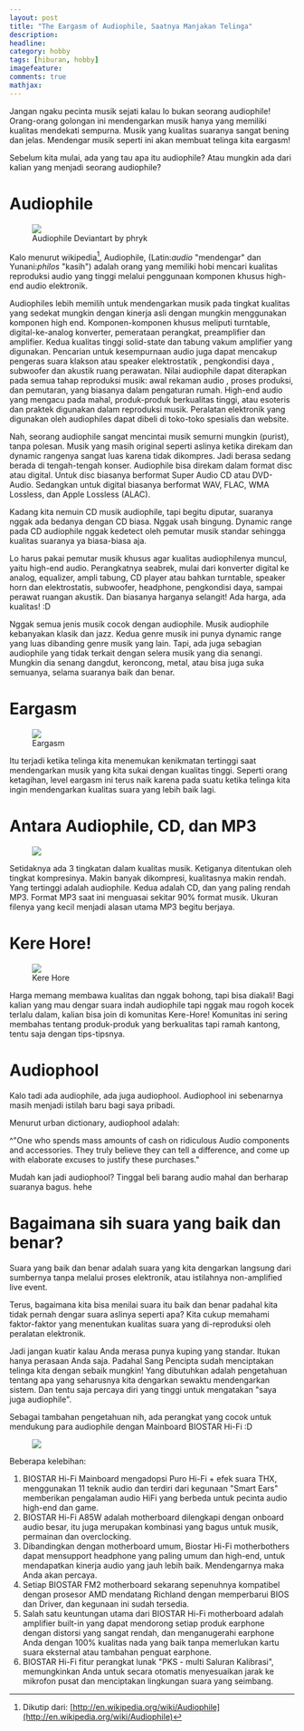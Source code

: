 ```yaml
---
layout: post
title: "The Eargasm of Audiophile, Saatnya Manjakan Telinga"
description:
headline: 
category: hobby
tags: [hiburan, hobby]
imagefeature: 
comments: true
mathjax: 
---
```


Jangan ngaku pecinta musik sejati kalau lo bukan seorang audiophile! Orang-orang golongan ini mendengarkan musik hanya yang memiliki kualitas mendekati sempurna. Musik yang kualitas suaranya sangat bening dan jelas. Mendengar musik seperti ini akan membuat telinga kita eargasm!

Sebelum kita mulai, ada yang tau apa itu audiophile? Atau mungkin ada dari kalian yang menjadi seorang audiophile?

# Audiophile #

<figure>
	<a href="http://fc01.deviantart.net/fs21/f/2007/285/6/5/_audiophile_by_phryk.png"><img src="http://fc01.deviantart.net/fs21/f/2007/285/6/5/_audiophile_by_phryk.png"></a>
	<figcaption>Audiophile Deviantart by phryk</figcaption>
</figure>

Kalo menurut wikipedia[^1], Audiophile, (Latin:*audio* "mendengar" dan Yunani:*philos* "kasih") adalah orang yang memiliki hobi mencari kualitas reproduksi audio yang tinggi melalui penggunaan komponen khusus high-end audio elektronik.

Audiophiles lebih memilih untuk mendengarkan musik pada tingkat kualitas yang sedekat mungkin dengan kinerja asli dengan mungkin menggunakan komponen high end. Komponen-komponen khusus meliputi turntable, digital-ke-analog konverter, pemerataan perangkat, preamplifier dan amplifier. Kedua kualitas tinggi solid-state dan tabung vakum amplifier yang digunakan. Pencarian untuk kesempurnaan audio juga dapat mencakup pengeras suara klakson atau speaker elektrostatik , pengkondisi daya , subwoofer dan akustik ruang perawatan. Nilai audiophile dapat diterapkan pada semua tahap reproduksi musik: awal rekaman audio , proses produksi, dan pemutaran, yang biasanya dalam pengaturan rumah. High-end audio yang mengacu pada mahal, produk-produk berkualitas tinggi, atau esoteris dan praktek digunakan dalam reproduksi musik. Peralatan elektronik yang digunakan oleh audiophiles dapat dibeli di toko-toko spesialis dan website.

Nah, seorang audiophile sangat mencintai musik semurni mungkin (purist), tanpa polesan. Musik yang masih original seperti aslinya ketika direkam dan dynamic rangenya sangat luas karena tidak dikompres. Jadi berasa sedang berada di tengah-tengah konser. Audiophile bisa direkam dalam format disc atau digital. Untuk disc biasanya berformat Super Audio CD atau DVD-Audio. Sedangkan untuk digital biasanya berformat WAV, FLAC, WMA Lossless, dan Apple Lossless (ALAC).

Kadang kita nemuin CD musik audiophile, tapi begitu diputar, suaranya nggak ada bedanya dengan CD biasa. Nggak usah bingung. Dynamic range pada CD audiophile nggak kedetect oleh pemutar musik standar sehingga kualitas suaranya ya biasa-biasa aja.

Lo harus pakai pemutar musik khusus agar kualitas audiophilenya muncul, yaitu high-end audio. Perangkatnya seabrek, mulai dari konverter digital ke analog, equalizer, ampli tabung, CD player atau bahkan turntable, speaker horn dan elektrostatis, subwoofer, headphone, pengkondisi daya, sampai perawat ruangan akustik. Dan biasanya harganya selangit! Ada harga, ada kualitas! :D

Nggak semua jenis musik cocok dengan audiophile. Musik audiophile kebanyakan klasik dan jazz. Kedua genre musik ini punya dynamic range yang luas dibanding genre musik yang lain. Tapi, ada juga sebagian audiophile yang tidak terkait dengan selera musik yang dia senangi. Mungkin dia senang dangdut, keroncong, metal, atau bisa juga suka semuanya, selama suaranya baik dan benar.

# Eargasm #

<figure>
	<a href="https://33.media.tumblr.com/0ac668c7c54360f84c126b69e4b3a2fd/tumblr_n45305iYwM1s02rnqo1_400.gif"><img src="https://33.media.tumblr.com/0ac668c7c54360f84c126b69e4b3a2fd/tumblr_n45305iYwM1s02rnqo1_400.gif"></a>
	<figcaption>Eargasm</figcaption>
</figure>

Itu terjadi ketika telinga kita menemukan kenikmatan tertinggi saat mendengarkan musik yang kita sukai dengan kualitas tinggi. Seperti orang ketagihan, level eargasm ini terus naik karena pada suatu ketika telinga kita ingin mendengarkan kualitas suara yang lebih baik lagi.

# Antara Audiophile, CD, dan MP3 #

<figure>
	<a href="http://www.digikit.ca/images/D/abc-No5.jpg"><img src="http://www.digikit.ca/images/D/abc-No5.jpg"></a>
</figure>

Setidaknya ada 3 tingkatan dalam kualitas musik. Ketiganya ditentukan oleh tingkat kompresinya. Makin banyak dikompresi, kualitasnya makin rendah. Yang tertinggi adalah audiophile. Kedua adalah CD, dan yang paling rendah MP3. Format MP3 saat ini menguasai sekitar 90% format musik. Ukuran filenya yang kecil menjadi alasan utama MP3 begitu berjaya.

# Kere Hore! #

<figure>
	<a href="https://pbs.twimg.com/profile_images/3120871742/4b098b5a85b1201e32bf9cfe5d9a3042_400x400.jpeg"><img src="https://pbs.twimg.com/profile_images/3120871742/4b098b5a85b1201e32bf9cfe5d9a3042_400x400.jpeg"></a>
	<figcaption>Kere Hore</figcaption>
</figure>

Harga memang membawa kualitas dan nggak bohong, tapi bisa diakali! Bagi kalian yang mau dengar suara indah audiophile tapi nggak mau rogoh kocek terlalu dalam, kalian bisa join di komunitas Kere-Hore! Komunitas ini sering membahas tentang produk-produk yang berkualitas tapi ramah kantong, tentu saja dengan tips-tipsnya.

# Audiophool #

Kalo tadi ada audiophile, ada juga audiophool. Audiophool ini sebenarnya masih menjadi istilah baru bagi saya pribadi.

Menurut urban dictionary, audiophool adalah:

^"One who spends mass amounts of cash on ridiculous Audio components and accessories. They truly believe they can tell a difference, and come up with elaborate excuses to justify these purchases."

Mudah kan jadi audiophool? Tinggal beli barang audio mahal dan berharap suaranya bagus. hehe

# Bagaimana sih suara yang baik dan benar? #

Suara yang baik dan benar adalah suara yang kita dengarkan langsung dari sumbernya tanpa melalui proses elektronik, atau istilahnya non-amplified live event.

Terus, bagaimana kita bisa menilai suara itu baik dan benar padahal kita tidak pernah dengar suara aslinya seperti apa? Kita cukup memahami faktor-faktor yang menentukan kualitas suara yang di-reproduksi oleh peralatan elektronik.

Jadi jangan kuatir kalau Anda merasa punya kuping yang standar. Itukan hanya perasaan Anda saja. Padahal Sang Pencipta sudah menciptakan telinga kita dengan sebaik mungkin! Yang dibutuhkan adalah pengetahuan tentang apa yang seharusnya kita dengarkan sewaktu mendengarkan sistem. Dan tentu saja percaya diri yang tinggi untuk mengatakan "saya juga audiophile".



Sebagai tambahan pengetahuan nih, ada perangkat yang cocok untuk mendukung para audiophile dengan Mainboard BIOSTAR Hi-Fi :D

<figure>
	<a href="http://kkcdn-static.kaskus.co.id/images/2013/05/06/3922947_20130506041635.jpg"><img src="http://kkcdn-static.kaskus.co.id/images/2013/05/06/3922947_20130506041635.jpg"></a>
</figure>

Beberapa kelebihan:

1. BIOSTAR Hi-Fi Mainboard mengadopsi Puro Hi-Fi + efek suara THX, menggunakan 11 teknik audio dan terdiri dari kegunaan "Smart Ears" memberikan pengalaman audio HiFi yang berbeda untuk pecinta audio high-end dan game.
2. BIOSTAR Hi-Fi A85W adalah motherboard dilengkapi dengan onboard audio besar, itu juga merupakan kombinasi yang bagus untuk musik, permainan dan overclocking.
3. Dibandingkan dengan motherboard umum, Biostar Hi-Fi motherbothers dapat mensupport headphone yang paling umum dan high-end, untuk mendapatkan kinerja audio yang jauh lebih baik. Mendengarnya maka Anda akan percaya.
4. Setiap BIOSTAR FM2 motherboard sekarang sepenuhnya kompatibel dengan prosesor AMD mendatang Richland dengan memperbarui BIOS dan Driver, dan kegunaan ini sudah tersedia.
5. Salah satu keuntungan utama dari BIOSTAR Hi-Fi motherboard adalah amplifier built-in yang dapat mendorong setiap produk earphone dengan distorsi yang sangat rendah, dan menganugerahi earphone Anda dengan 100% kualitas nada yang baik tanpa memerlukan kartu suara eksternal atau tambahan penguat earphone.
6. BIOSTAR Hi-Fi fitur perangkat lunak "PKS - multi Saluran Kalibrasi", memungkinkan Anda untuk secara otomatis menyesuaikan jarak ke mikrofon pusat dan menciptakan lingkungan suara yang seimbang.

[^1]: Dikutip dari: [http://en.wikipedia.org/wiki/Audiophile](http://en.wikipedia.org/wiki/Audiophile)